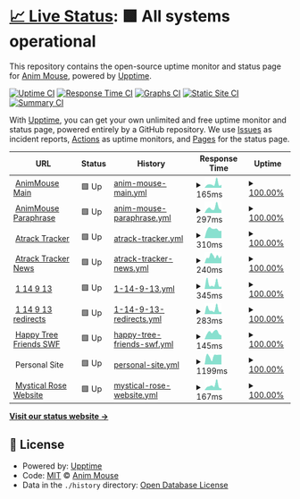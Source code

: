 # [📈 Live Status](https://status.animmouse.com): <!--live status--> **🟩 All systems operational**

This repository contains the open-source uptime monitor and status page for [Anim Mouse](https://www.animmouse.com/), powered by [Upptime](https://github.com/upptime/upptime).

[![Uptime CI](https://github.com/koj-co/upptime/workflows/Uptime%20CI/badge.svg)](https://github.com/koj-co/upptime/actions?query=workflow%3A%22Uptime+CI%22)
[![Response Time CI](https://github.com/koj-co/upptime/workflows/Response%20Time%20CI/badge.svg)](https://github.com/koj-co/upptime/actions?query=workflow%3A%22Response+Time+CI%22)
[![Graphs CI](https://github.com/koj-co/upptime/workflows/Graphs%20CI/badge.svg)](https://github.com/koj-co/upptime/actions?query=workflow%3A%22Graphs+CI%22)
[![Static Site CI](https://github.com/koj-co/upptime/workflows/Static%20Site%20CI/badge.svg)](https://github.com/koj-co/upptime/actions?query=workflow%3A%22Static+Site+CI%22)
[![Summary CI](https://github.com/koj-co/upptime/workflows/Summary%20CI/badge.svg)](https://github.com/koj-co/upptime/actions?query=workflow%3A%22Summary+CI%22)

With [Upptime](https://upptime.js.org), you can get your own unlimited and free uptime monitor and status page, powered entirely by a GitHub repository. We use [Issues](https://github.com/AnimMouse/animmouse-upptime/issues) as incident reports, [Actions](https://github.com/AnimMouse/animmouse-upptime/actions) as uptime monitors, and [Pages](https://status.animmouse.com) for the status page.

<!--start: status pages-->
<!-- This summary is generated by Upptime (https://github.com/upptime/upptime) -->
<!-- Do not edit this manually, your changes will be overwritten -->
<!-- prettier-ignore -->
| URL | Status | History | Response Time | Uptime |
| --- | ------ | ------- | ------------- | ------ |
| <img alt="" src="https://favicons.githubusercontent.com/www.animmouse.com" height="13"> [AnimMouse Main](https://www.animmouse.com) | 🟩 Up | [anim-mouse-main.yml](https://github.com/AnimMouse/animmouse-upptime/commits/HEAD/history/anim-mouse-main.yml) | <details><summary><img alt="Response time graph" src="./graphs/anim-mouse-main/response-time-week.png" height="20"> 165ms</summary><br><a href="https://status.animmouse.com/history/anim-mouse-main"><img alt="Response time 166" src="https://img.shields.io/endpoint?url=https%3A%2F%2Fraw.githubusercontent.com%2FAnimMouse%2Fanimmouse-upptime%2FHEAD%2Fapi%2Fanim-mouse-main%2Fresponse-time.json"></a><br><a href="https://status.animmouse.com/history/anim-mouse-main"><img alt="24-hour response time 124" src="https://img.shields.io/endpoint?url=https%3A%2F%2Fraw.githubusercontent.com%2FAnimMouse%2Fanimmouse-upptime%2FHEAD%2Fapi%2Fanim-mouse-main%2Fresponse-time-day.json"></a><br><a href="https://status.animmouse.com/history/anim-mouse-main"><img alt="7-day response time 165" src="https://img.shields.io/endpoint?url=https%3A%2F%2Fraw.githubusercontent.com%2FAnimMouse%2Fanimmouse-upptime%2FHEAD%2Fapi%2Fanim-mouse-main%2Fresponse-time-week.json"></a><br><a href="https://status.animmouse.com/history/anim-mouse-main"><img alt="30-day response time 149" src="https://img.shields.io/endpoint?url=https%3A%2F%2Fraw.githubusercontent.com%2FAnimMouse%2Fanimmouse-upptime%2FHEAD%2Fapi%2Fanim-mouse-main%2Fresponse-time-month.json"></a><br><a href="https://status.animmouse.com/history/anim-mouse-main"><img alt="1-year response time 166" src="https://img.shields.io/endpoint?url=https%3A%2F%2Fraw.githubusercontent.com%2FAnimMouse%2Fanimmouse-upptime%2FHEAD%2Fapi%2Fanim-mouse-main%2Fresponse-time-year.json"></a></details> | <details><summary><a href="https://status.animmouse.com/history/anim-mouse-main">100.00%</a></summary><a href="https://status.animmouse.com/history/anim-mouse-main"><img alt="All-time uptime 100.00%" src="https://img.shields.io/endpoint?url=https%3A%2F%2Fraw.githubusercontent.com%2FAnimMouse%2Fanimmouse-upptime%2FHEAD%2Fapi%2Fanim-mouse-main%2Fuptime.json"></a><br><a href="https://status.animmouse.com/history/anim-mouse-main"><img alt="24-hour uptime 100.00%" src="https://img.shields.io/endpoint?url=https%3A%2F%2Fraw.githubusercontent.com%2FAnimMouse%2Fanimmouse-upptime%2FHEAD%2Fapi%2Fanim-mouse-main%2Fuptime-day.json"></a><br><a href="https://status.animmouse.com/history/anim-mouse-main"><img alt="7-day uptime 100.00%" src="https://img.shields.io/endpoint?url=https%3A%2F%2Fraw.githubusercontent.com%2FAnimMouse%2Fanimmouse-upptime%2FHEAD%2Fapi%2Fanim-mouse-main%2Fuptime-week.json"></a><br><a href="https://status.animmouse.com/history/anim-mouse-main"><img alt="30-day uptime 100.00%" src="https://img.shields.io/endpoint?url=https%3A%2F%2Fraw.githubusercontent.com%2FAnimMouse%2Fanimmouse-upptime%2FHEAD%2Fapi%2Fanim-mouse-main%2Fuptime-month.json"></a><br><a href="https://status.animmouse.com/history/anim-mouse-main"><img alt="1-year uptime 100.00%" src="https://img.shields.io/endpoint?url=https%3A%2F%2Fraw.githubusercontent.com%2FAnimMouse%2Fanimmouse-upptime%2FHEAD%2Fapi%2Fanim-mouse-main%2Fuptime-year.json"></a></details>
| <img alt="" src="https://favicons.githubusercontent.com/paraphrase.animmouse.com" height="13"> [AnimMouse Paraphrase](https://paraphrase.animmouse.com) | 🟩 Up | [anim-mouse-paraphrase.yml](https://github.com/AnimMouse/animmouse-upptime/commits/HEAD/history/anim-mouse-paraphrase.yml) | <details><summary><img alt="Response time graph" src="./graphs/anim-mouse-paraphrase/response-time-week.png" height="20"> 297ms</summary><br><a href="https://status.animmouse.com/history/anim-mouse-paraphrase"><img alt="Response time 275" src="https://img.shields.io/endpoint?url=https%3A%2F%2Fraw.githubusercontent.com%2FAnimMouse%2Fanimmouse-upptime%2FHEAD%2Fapi%2Fanim-mouse-paraphrase%2Fresponse-time.json"></a><br><a href="https://status.animmouse.com/history/anim-mouse-paraphrase"><img alt="24-hour response time 171" src="https://img.shields.io/endpoint?url=https%3A%2F%2Fraw.githubusercontent.com%2FAnimMouse%2Fanimmouse-upptime%2FHEAD%2Fapi%2Fanim-mouse-paraphrase%2Fresponse-time-day.json"></a><br><a href="https://status.animmouse.com/history/anim-mouse-paraphrase"><img alt="7-day response time 297" src="https://img.shields.io/endpoint?url=https%3A%2F%2Fraw.githubusercontent.com%2FAnimMouse%2Fanimmouse-upptime%2FHEAD%2Fapi%2Fanim-mouse-paraphrase%2Fresponse-time-week.json"></a><br><a href="https://status.animmouse.com/history/anim-mouse-paraphrase"><img alt="30-day response time 264" src="https://img.shields.io/endpoint?url=https%3A%2F%2Fraw.githubusercontent.com%2FAnimMouse%2Fanimmouse-upptime%2FHEAD%2Fapi%2Fanim-mouse-paraphrase%2Fresponse-time-month.json"></a><br><a href="https://status.animmouse.com/history/anim-mouse-paraphrase"><img alt="1-year response time 275" src="https://img.shields.io/endpoint?url=https%3A%2F%2Fraw.githubusercontent.com%2FAnimMouse%2Fanimmouse-upptime%2FHEAD%2Fapi%2Fanim-mouse-paraphrase%2Fresponse-time-year.json"></a></details> | <details><summary><a href="https://status.animmouse.com/history/anim-mouse-paraphrase">100.00%</a></summary><a href="https://status.animmouse.com/history/anim-mouse-paraphrase"><img alt="All-time uptime 100.00%" src="https://img.shields.io/endpoint?url=https%3A%2F%2Fraw.githubusercontent.com%2FAnimMouse%2Fanimmouse-upptime%2FHEAD%2Fapi%2Fanim-mouse-paraphrase%2Fuptime.json"></a><br><a href="https://status.animmouse.com/history/anim-mouse-paraphrase"><img alt="24-hour uptime 100.00%" src="https://img.shields.io/endpoint?url=https%3A%2F%2Fraw.githubusercontent.com%2FAnimMouse%2Fanimmouse-upptime%2FHEAD%2Fapi%2Fanim-mouse-paraphrase%2Fuptime-day.json"></a><br><a href="https://status.animmouse.com/history/anim-mouse-paraphrase"><img alt="7-day uptime 100.00%" src="https://img.shields.io/endpoint?url=https%3A%2F%2Fraw.githubusercontent.com%2FAnimMouse%2Fanimmouse-upptime%2FHEAD%2Fapi%2Fanim-mouse-paraphrase%2Fuptime-week.json"></a><br><a href="https://status.animmouse.com/history/anim-mouse-paraphrase"><img alt="30-day uptime 100.00%" src="https://img.shields.io/endpoint?url=https%3A%2F%2Fraw.githubusercontent.com%2FAnimMouse%2Fanimmouse-upptime%2FHEAD%2Fapi%2Fanim-mouse-paraphrase%2Fuptime-month.json"></a><br><a href="https://status.animmouse.com/history/anim-mouse-paraphrase"><img alt="1-year uptime 100.00%" src="https://img.shields.io/endpoint?url=https%3A%2F%2Fraw.githubusercontent.com%2FAnimMouse%2Fanimmouse-upptime%2FHEAD%2Fapi%2Fanim-mouse-paraphrase%2Fuptime-year.json"></a></details>
| <img alt="" src="https://favicons.githubusercontent.com/atrack.eu.org" height="13"> [Atrack Tracker](https://atrack.eu.org) | 🟩 Up | [atrack-tracker.yml](https://github.com/AnimMouse/animmouse-upptime/commits/HEAD/history/atrack-tracker.yml) | <details><summary><img alt="Response time graph" src="./graphs/atrack-tracker/response-time-week.png" height="20"> 310ms</summary><br><a href="https://status.animmouse.com/history/atrack-tracker"><img alt="Response time 327" src="https://img.shields.io/endpoint?url=https%3A%2F%2Fraw.githubusercontent.com%2FAnimMouse%2Fanimmouse-upptime%2FHEAD%2Fapi%2Fatrack-tracker%2Fresponse-time.json"></a><br><a href="https://status.animmouse.com/history/atrack-tracker"><img alt="24-hour response time 257" src="https://img.shields.io/endpoint?url=https%3A%2F%2Fraw.githubusercontent.com%2FAnimMouse%2Fanimmouse-upptime%2FHEAD%2Fapi%2Fatrack-tracker%2Fresponse-time-day.json"></a><br><a href="https://status.animmouse.com/history/atrack-tracker"><img alt="7-day response time 310" src="https://img.shields.io/endpoint?url=https%3A%2F%2Fraw.githubusercontent.com%2FAnimMouse%2Fanimmouse-upptime%2FHEAD%2Fapi%2Fatrack-tracker%2Fresponse-time-week.json"></a><br><a href="https://status.animmouse.com/history/atrack-tracker"><img alt="30-day response time 325" src="https://img.shields.io/endpoint?url=https%3A%2F%2Fraw.githubusercontent.com%2FAnimMouse%2Fanimmouse-upptime%2FHEAD%2Fapi%2Fatrack-tracker%2Fresponse-time-month.json"></a><br><a href="https://status.animmouse.com/history/atrack-tracker"><img alt="1-year response time 327" src="https://img.shields.io/endpoint?url=https%3A%2F%2Fraw.githubusercontent.com%2FAnimMouse%2Fanimmouse-upptime%2FHEAD%2Fapi%2Fatrack-tracker%2Fresponse-time-year.json"></a></details> | <details><summary><a href="https://status.animmouse.com/history/atrack-tracker">100.00%</a></summary><a href="https://status.animmouse.com/history/atrack-tracker"><img alt="All-time uptime 99.20%" src="https://img.shields.io/endpoint?url=https%3A%2F%2Fraw.githubusercontent.com%2FAnimMouse%2Fanimmouse-upptime%2FHEAD%2Fapi%2Fatrack-tracker%2Fuptime.json"></a><br><a href="https://status.animmouse.com/history/atrack-tracker"><img alt="24-hour uptime 100.00%" src="https://img.shields.io/endpoint?url=https%3A%2F%2Fraw.githubusercontent.com%2FAnimMouse%2Fanimmouse-upptime%2FHEAD%2Fapi%2Fatrack-tracker%2Fuptime-day.json"></a><br><a href="https://status.animmouse.com/history/atrack-tracker"><img alt="7-day uptime 100.00%" src="https://img.shields.io/endpoint?url=https%3A%2F%2Fraw.githubusercontent.com%2FAnimMouse%2Fanimmouse-upptime%2FHEAD%2Fapi%2Fatrack-tracker%2Fuptime-week.json"></a><br><a href="https://status.animmouse.com/history/atrack-tracker"><img alt="30-day uptime 100.00%" src="https://img.shields.io/endpoint?url=https%3A%2F%2Fraw.githubusercontent.com%2FAnimMouse%2Fanimmouse-upptime%2FHEAD%2Fapi%2Fatrack-tracker%2Fuptime-month.json"></a><br><a href="https://status.animmouse.com/history/atrack-tracker"><img alt="1-year uptime 99.20%" src="https://img.shields.io/endpoint?url=https%3A%2F%2Fraw.githubusercontent.com%2FAnimMouse%2Fanimmouse-upptime%2FHEAD%2Fapi%2Fatrack-tracker%2Fuptime-year.json"></a></details>
| <img alt="" src="https://favicons.githubusercontent.com/news.atrack.eu.org" height="13"> [Atrack Tracker News](https://news.atrack.eu.org) | 🟩 Up | [atrack-tracker-news.yml](https://github.com/AnimMouse/animmouse-upptime/commits/HEAD/history/atrack-tracker-news.yml) | <details><summary><img alt="Response time graph" src="./graphs/atrack-tracker-news/response-time-week.png" height="20"> 240ms</summary><br><a href="https://status.animmouse.com/history/atrack-tracker-news"><img alt="Response time 247" src="https://img.shields.io/endpoint?url=https%3A%2F%2Fraw.githubusercontent.com%2FAnimMouse%2Fanimmouse-upptime%2FHEAD%2Fapi%2Fatrack-tracker-news%2Fresponse-time.json"></a><br><a href="https://status.animmouse.com/history/atrack-tracker-news"><img alt="24-hour response time 264" src="https://img.shields.io/endpoint?url=https%3A%2F%2Fraw.githubusercontent.com%2FAnimMouse%2Fanimmouse-upptime%2FHEAD%2Fapi%2Fatrack-tracker-news%2Fresponse-time-day.json"></a><br><a href="https://status.animmouse.com/history/atrack-tracker-news"><img alt="7-day response time 240" src="https://img.shields.io/endpoint?url=https%3A%2F%2Fraw.githubusercontent.com%2FAnimMouse%2Fanimmouse-upptime%2FHEAD%2Fapi%2Fatrack-tracker-news%2Fresponse-time-week.json"></a><br><a href="https://status.animmouse.com/history/atrack-tracker-news"><img alt="30-day response time 244" src="https://img.shields.io/endpoint?url=https%3A%2F%2Fraw.githubusercontent.com%2FAnimMouse%2Fanimmouse-upptime%2FHEAD%2Fapi%2Fatrack-tracker-news%2Fresponse-time-month.json"></a><br><a href="https://status.animmouse.com/history/atrack-tracker-news"><img alt="1-year response time 247" src="https://img.shields.io/endpoint?url=https%3A%2F%2Fraw.githubusercontent.com%2FAnimMouse%2Fanimmouse-upptime%2FHEAD%2Fapi%2Fatrack-tracker-news%2Fresponse-time-year.json"></a></details> | <details><summary><a href="https://status.animmouse.com/history/atrack-tracker-news">100.00%</a></summary><a href="https://status.animmouse.com/history/atrack-tracker-news"><img alt="All-time uptime 100.00%" src="https://img.shields.io/endpoint?url=https%3A%2F%2Fraw.githubusercontent.com%2FAnimMouse%2Fanimmouse-upptime%2FHEAD%2Fapi%2Fatrack-tracker-news%2Fuptime.json"></a><br><a href="https://status.animmouse.com/history/atrack-tracker-news"><img alt="24-hour uptime 100.00%" src="https://img.shields.io/endpoint?url=https%3A%2F%2Fraw.githubusercontent.com%2FAnimMouse%2Fanimmouse-upptime%2FHEAD%2Fapi%2Fatrack-tracker-news%2Fuptime-day.json"></a><br><a href="https://status.animmouse.com/history/atrack-tracker-news"><img alt="7-day uptime 100.00%" src="https://img.shields.io/endpoint?url=https%3A%2F%2Fraw.githubusercontent.com%2FAnimMouse%2Fanimmouse-upptime%2FHEAD%2Fapi%2Fatrack-tracker-news%2Fuptime-week.json"></a><br><a href="https://status.animmouse.com/history/atrack-tracker-news"><img alt="30-day uptime 100.00%" src="https://img.shields.io/endpoint?url=https%3A%2F%2Fraw.githubusercontent.com%2FAnimMouse%2Fanimmouse-upptime%2FHEAD%2Fapi%2Fatrack-tracker-news%2Fuptime-month.json"></a><br><a href="https://status.animmouse.com/history/atrack-tracker-news"><img alt="1-year uptime 100.00%" src="https://img.shields.io/endpoint?url=https%3A%2F%2Fraw.githubusercontent.com%2FAnimMouse%2Fanimmouse-upptime%2FHEAD%2Fapi%2Fatrack-tracker-news%2Fuptime-year.json"></a></details>
| <img alt="" src="https://favicons.githubusercontent.com/www.114913.xyz" height="13"> [1 14 9 13](https://www.114913.xyz) | 🟩 Up | [1-14-9-13.yml](https://github.com/AnimMouse/animmouse-upptime/commits/HEAD/history/1-14-9-13.yml) | <details><summary><img alt="Response time graph" src="./graphs/1-14-9-13/response-time-week.png" height="20"> 345ms</summary><br><a href="https://status.animmouse.com/history/1-14-9-13"><img alt="Response time 179" src="https://img.shields.io/endpoint?url=https%3A%2F%2Fraw.githubusercontent.com%2FAnimMouse%2Fanimmouse-upptime%2FHEAD%2Fapi%2F1-14-9-13%2Fresponse-time.json"></a><br><a href="https://status.animmouse.com/history/1-14-9-13"><img alt="24-hour response time 156" src="https://img.shields.io/endpoint?url=https%3A%2F%2Fraw.githubusercontent.com%2FAnimMouse%2Fanimmouse-upptime%2FHEAD%2Fapi%2F1-14-9-13%2Fresponse-time-day.json"></a><br><a href="https://status.animmouse.com/history/1-14-9-13"><img alt="7-day response time 345" src="https://img.shields.io/endpoint?url=https%3A%2F%2Fraw.githubusercontent.com%2FAnimMouse%2Fanimmouse-upptime%2FHEAD%2Fapi%2F1-14-9-13%2Fresponse-time-week.json"></a><br><a href="https://status.animmouse.com/history/1-14-9-13"><img alt="30-day response time 247" src="https://img.shields.io/endpoint?url=https%3A%2F%2Fraw.githubusercontent.com%2FAnimMouse%2Fanimmouse-upptime%2FHEAD%2Fapi%2F1-14-9-13%2Fresponse-time-month.json"></a><br><a href="https://status.animmouse.com/history/1-14-9-13"><img alt="1-year response time 179" src="https://img.shields.io/endpoint?url=https%3A%2F%2Fraw.githubusercontent.com%2FAnimMouse%2Fanimmouse-upptime%2FHEAD%2Fapi%2F1-14-9-13%2Fresponse-time-year.json"></a></details> | <details><summary><a href="https://status.animmouse.com/history/1-14-9-13">100.00%</a></summary><a href="https://status.animmouse.com/history/1-14-9-13"><img alt="All-time uptime 99.98%" src="https://img.shields.io/endpoint?url=https%3A%2F%2Fraw.githubusercontent.com%2FAnimMouse%2Fanimmouse-upptime%2FHEAD%2Fapi%2F1-14-9-13%2Fuptime.json"></a><br><a href="https://status.animmouse.com/history/1-14-9-13"><img alt="24-hour uptime 100.00%" src="https://img.shields.io/endpoint?url=https%3A%2F%2Fraw.githubusercontent.com%2FAnimMouse%2Fanimmouse-upptime%2FHEAD%2Fapi%2F1-14-9-13%2Fuptime-day.json"></a><br><a href="https://status.animmouse.com/history/1-14-9-13"><img alt="7-day uptime 100.00%" src="https://img.shields.io/endpoint?url=https%3A%2F%2Fraw.githubusercontent.com%2FAnimMouse%2Fanimmouse-upptime%2FHEAD%2Fapi%2F1-14-9-13%2Fuptime-week.json"></a><br><a href="https://status.animmouse.com/history/1-14-9-13"><img alt="30-day uptime 100.00%" src="https://img.shields.io/endpoint?url=https%3A%2F%2Fraw.githubusercontent.com%2FAnimMouse%2Fanimmouse-upptime%2FHEAD%2Fapi%2F1-14-9-13%2Fuptime-month.json"></a><br><a href="https://status.animmouse.com/history/1-14-9-13"><img alt="1-year uptime 99.98%" src="https://img.shields.io/endpoint?url=https%3A%2F%2Fraw.githubusercontent.com%2FAnimMouse%2Fanimmouse-upptime%2FHEAD%2Fapi%2F1-14-9-13%2Fuptime-year.json"></a></details>
| <img alt="" src="https://favicons.githubusercontent.com/r.114913.xyz" height="13"> [1 14 9 13 redirects](https://r.114913.xyz) | 🟩 Up | [1-14-9-13-redirects.yml](https://github.com/AnimMouse/animmouse-upptime/commits/HEAD/history/1-14-9-13-redirects.yml) | <details><summary><img alt="Response time graph" src="./graphs/1-14-9-13-redirects/response-time-week.png" height="20"> 283ms</summary><br><a href="https://status.animmouse.com/history/1-14-9-13-redirects"><img alt="Response time 154" src="https://img.shields.io/endpoint?url=https%3A%2F%2Fraw.githubusercontent.com%2FAnimMouse%2Fanimmouse-upptime%2FHEAD%2Fapi%2F1-14-9-13-redirects%2Fresponse-time.json"></a><br><a href="https://status.animmouse.com/history/1-14-9-13-redirects"><img alt="24-hour response time 128" src="https://img.shields.io/endpoint?url=https%3A%2F%2Fraw.githubusercontent.com%2FAnimMouse%2Fanimmouse-upptime%2FHEAD%2Fapi%2F1-14-9-13-redirects%2Fresponse-time-day.json"></a><br><a href="https://status.animmouse.com/history/1-14-9-13-redirects"><img alt="7-day response time 283" src="https://img.shields.io/endpoint?url=https%3A%2F%2Fraw.githubusercontent.com%2FAnimMouse%2Fanimmouse-upptime%2FHEAD%2Fapi%2F1-14-9-13-redirects%2Fresponse-time-week.json"></a><br><a href="https://status.animmouse.com/history/1-14-9-13-redirects"><img alt="30-day response time 196" src="https://img.shields.io/endpoint?url=https%3A%2F%2Fraw.githubusercontent.com%2FAnimMouse%2Fanimmouse-upptime%2FHEAD%2Fapi%2F1-14-9-13-redirects%2Fresponse-time-month.json"></a><br><a href="https://status.animmouse.com/history/1-14-9-13-redirects"><img alt="1-year response time 154" src="https://img.shields.io/endpoint?url=https%3A%2F%2Fraw.githubusercontent.com%2FAnimMouse%2Fanimmouse-upptime%2FHEAD%2Fapi%2F1-14-9-13-redirects%2Fresponse-time-year.json"></a></details> | <details><summary><a href="https://status.animmouse.com/history/1-14-9-13-redirects">100.00%</a></summary><a href="https://status.animmouse.com/history/1-14-9-13-redirects"><img alt="All-time uptime 99.98%" src="https://img.shields.io/endpoint?url=https%3A%2F%2Fraw.githubusercontent.com%2FAnimMouse%2Fanimmouse-upptime%2FHEAD%2Fapi%2F1-14-9-13-redirects%2Fuptime.json"></a><br><a href="https://status.animmouse.com/history/1-14-9-13-redirects"><img alt="24-hour uptime 100.00%" src="https://img.shields.io/endpoint?url=https%3A%2F%2Fraw.githubusercontent.com%2FAnimMouse%2Fanimmouse-upptime%2FHEAD%2Fapi%2F1-14-9-13-redirects%2Fuptime-day.json"></a><br><a href="https://status.animmouse.com/history/1-14-9-13-redirects"><img alt="7-day uptime 100.00%" src="https://img.shields.io/endpoint?url=https%3A%2F%2Fraw.githubusercontent.com%2FAnimMouse%2Fanimmouse-upptime%2FHEAD%2Fapi%2F1-14-9-13-redirects%2Fuptime-week.json"></a><br><a href="https://status.animmouse.com/history/1-14-9-13-redirects"><img alt="30-day uptime 100.00%" src="https://img.shields.io/endpoint?url=https%3A%2F%2Fraw.githubusercontent.com%2FAnimMouse%2Fanimmouse-upptime%2FHEAD%2Fapi%2F1-14-9-13-redirects%2Fuptime-month.json"></a><br><a href="https://status.animmouse.com/history/1-14-9-13-redirects"><img alt="1-year uptime 99.98%" src="https://img.shields.io/endpoint?url=https%3A%2F%2Fraw.githubusercontent.com%2FAnimMouse%2Fanimmouse-upptime%2FHEAD%2Fapi%2F1-14-9-13-redirects%2Fuptime-year.json"></a></details>
| <img alt="" src="https://favicons.githubusercontent.com/happytreefriends.114913.xyz" height="13"> [Happy Tree Friends SWF](https://happytreefriends.114913.xyz) | 🟩 Up | [happy-tree-friends-swf.yml](https://github.com/AnimMouse/animmouse-upptime/commits/HEAD/history/happy-tree-friends-swf.yml) | <details><summary><img alt="Response time graph" src="./graphs/happy-tree-friends-swf/response-time-week.png" height="20"> 145ms</summary><br><a href="https://status.animmouse.com/history/happy-tree-friends-swf"><img alt="Response time 186" src="https://img.shields.io/endpoint?url=https%3A%2F%2Fraw.githubusercontent.com%2FAnimMouse%2Fanimmouse-upptime%2FHEAD%2Fapi%2Fhappy-tree-friends-swf%2Fresponse-time.json"></a><br><a href="https://status.animmouse.com/history/happy-tree-friends-swf"><img alt="24-hour response time 82" src="https://img.shields.io/endpoint?url=https%3A%2F%2Fraw.githubusercontent.com%2FAnimMouse%2Fanimmouse-upptime%2FHEAD%2Fapi%2Fhappy-tree-friends-swf%2Fresponse-time-day.json"></a><br><a href="https://status.animmouse.com/history/happy-tree-friends-swf"><img alt="7-day response time 145" src="https://img.shields.io/endpoint?url=https%3A%2F%2Fraw.githubusercontent.com%2FAnimMouse%2Fanimmouse-upptime%2FHEAD%2Fapi%2Fhappy-tree-friends-swf%2Fresponse-time-week.json"></a><br><a href="https://status.animmouse.com/history/happy-tree-friends-swf"><img alt="30-day response time 168" src="https://img.shields.io/endpoint?url=https%3A%2F%2Fraw.githubusercontent.com%2FAnimMouse%2Fanimmouse-upptime%2FHEAD%2Fapi%2Fhappy-tree-friends-swf%2Fresponse-time-month.json"></a><br><a href="https://status.animmouse.com/history/happy-tree-friends-swf"><img alt="1-year response time 186" src="https://img.shields.io/endpoint?url=https%3A%2F%2Fraw.githubusercontent.com%2FAnimMouse%2Fanimmouse-upptime%2FHEAD%2Fapi%2Fhappy-tree-friends-swf%2Fresponse-time-year.json"></a></details> | <details><summary><a href="https://status.animmouse.com/history/happy-tree-friends-swf">100.00%</a></summary><a href="https://status.animmouse.com/history/happy-tree-friends-swf"><img alt="All-time uptime 99.20%" src="https://img.shields.io/endpoint?url=https%3A%2F%2Fraw.githubusercontent.com%2FAnimMouse%2Fanimmouse-upptime%2FHEAD%2Fapi%2Fhappy-tree-friends-swf%2Fuptime.json"></a><br><a href="https://status.animmouse.com/history/happy-tree-friends-swf"><img alt="24-hour uptime 100.00%" src="https://img.shields.io/endpoint?url=https%3A%2F%2Fraw.githubusercontent.com%2FAnimMouse%2Fanimmouse-upptime%2FHEAD%2Fapi%2Fhappy-tree-friends-swf%2Fuptime-day.json"></a><br><a href="https://status.animmouse.com/history/happy-tree-friends-swf"><img alt="7-day uptime 100.00%" src="https://img.shields.io/endpoint?url=https%3A%2F%2Fraw.githubusercontent.com%2FAnimMouse%2Fanimmouse-upptime%2FHEAD%2Fapi%2Fhappy-tree-friends-swf%2Fuptime-week.json"></a><br><a href="https://status.animmouse.com/history/happy-tree-friends-swf"><img alt="30-day uptime 100.00%" src="https://img.shields.io/endpoint?url=https%3A%2F%2Fraw.githubusercontent.com%2FAnimMouse%2Fanimmouse-upptime%2FHEAD%2Fapi%2Fhappy-tree-friends-swf%2Fuptime-month.json"></a><br><a href="https://status.animmouse.com/history/happy-tree-friends-swf"><img alt="1-year uptime 99.20%" src="https://img.shields.io/endpoint?url=https%3A%2F%2Fraw.githubusercontent.com%2FAnimMouse%2Fanimmouse-upptime%2FHEAD%2Fapi%2Fhappy-tree-friends-swf%2Fuptime-year.json"></a></details>
| <img alt="" src="https://favicons.githubusercontent.com/null" height="13"> Personal Site | 🟩 Up | [personal-site.yml](https://github.com/AnimMouse/animmouse-upptime/commits/HEAD/history/personal-site.yml) | <details><summary><img alt="Response time graph" src="./graphs/personal-site/response-time-week.png" height="20"> 1199ms</summary><br><a href="https://status.animmouse.com/history/personal-site"><img alt="Response time 1197" src="https://img.shields.io/endpoint?url=https%3A%2F%2Fraw.githubusercontent.com%2FAnimMouse%2Fanimmouse-upptime%2FHEAD%2Fapi%2Fpersonal-site%2Fresponse-time.json"></a><br><a href="https://status.animmouse.com/history/personal-site"><img alt="24-hour response time 1359" src="https://img.shields.io/endpoint?url=https%3A%2F%2Fraw.githubusercontent.com%2FAnimMouse%2Fanimmouse-upptime%2FHEAD%2Fapi%2Fpersonal-site%2Fresponse-time-day.json"></a><br><a href="https://status.animmouse.com/history/personal-site"><img alt="7-day response time 1199" src="https://img.shields.io/endpoint?url=https%3A%2F%2Fraw.githubusercontent.com%2FAnimMouse%2Fanimmouse-upptime%2FHEAD%2Fapi%2Fpersonal-site%2Fresponse-time-week.json"></a><br><a href="https://status.animmouse.com/history/personal-site"><img alt="30-day response time 1199" src="https://img.shields.io/endpoint?url=https%3A%2F%2Fraw.githubusercontent.com%2FAnimMouse%2Fanimmouse-upptime%2FHEAD%2Fapi%2Fpersonal-site%2Fresponse-time-month.json"></a><br><a href="https://status.animmouse.com/history/personal-site"><img alt="1-year response time 1197" src="https://img.shields.io/endpoint?url=https%3A%2F%2Fraw.githubusercontent.com%2FAnimMouse%2Fanimmouse-upptime%2FHEAD%2Fapi%2Fpersonal-site%2Fresponse-time-year.json"></a></details> | <details><summary><a href="https://status.animmouse.com/history/personal-site">100.00%</a></summary><a href="https://status.animmouse.com/history/personal-site"><img alt="All-time uptime 100.00%" src="https://img.shields.io/endpoint?url=https%3A%2F%2Fraw.githubusercontent.com%2FAnimMouse%2Fanimmouse-upptime%2FHEAD%2Fapi%2Fpersonal-site%2Fuptime.json"></a><br><a href="https://status.animmouse.com/history/personal-site"><img alt="24-hour uptime 100.00%" src="https://img.shields.io/endpoint?url=https%3A%2F%2Fraw.githubusercontent.com%2FAnimMouse%2Fanimmouse-upptime%2FHEAD%2Fapi%2Fpersonal-site%2Fuptime-day.json"></a><br><a href="https://status.animmouse.com/history/personal-site"><img alt="7-day uptime 100.00%" src="https://img.shields.io/endpoint?url=https%3A%2F%2Fraw.githubusercontent.com%2FAnimMouse%2Fanimmouse-upptime%2FHEAD%2Fapi%2Fpersonal-site%2Fuptime-week.json"></a><br><a href="https://status.animmouse.com/history/personal-site"><img alt="30-day uptime 100.00%" src="https://img.shields.io/endpoint?url=https%3A%2F%2Fraw.githubusercontent.com%2FAnimMouse%2Fanimmouse-upptime%2FHEAD%2Fapi%2Fpersonal-site%2Fuptime-month.json"></a><br><a href="https://status.animmouse.com/history/personal-site"><img alt="1-year uptime 100.00%" src="https://img.shields.io/endpoint?url=https%3A%2F%2Fraw.githubusercontent.com%2FAnimMouse%2Fanimmouse-upptime%2FHEAD%2Fapi%2Fpersonal-site%2Fuptime-year.json"></a></details>
| <img alt="" src="https://favicons.githubusercontent.com/www.mysticalroseschoolofcaloocan.com" height="13"> [Mystical Rose Website](https://www.mysticalroseschoolofcaloocan.com) | 🟩 Up | [mystical-rose-website.yml](https://github.com/AnimMouse/animmouse-upptime/commits/HEAD/history/mystical-rose-website.yml) | <details><summary><img alt="Response time graph" src="./graphs/mystical-rose-website/response-time-week.png" height="20"> 167ms</summary><br><a href="https://status.animmouse.com/history/mystical-rose-website"><img alt="Response time 204" src="https://img.shields.io/endpoint?url=https%3A%2F%2Fraw.githubusercontent.com%2FAnimMouse%2Fanimmouse-upptime%2FHEAD%2Fapi%2Fmystical-rose-website%2Fresponse-time.json"></a><br><a href="https://status.animmouse.com/history/mystical-rose-website"><img alt="24-hour response time 68" src="https://img.shields.io/endpoint?url=https%3A%2F%2Fraw.githubusercontent.com%2FAnimMouse%2Fanimmouse-upptime%2FHEAD%2Fapi%2Fmystical-rose-website%2Fresponse-time-day.json"></a><br><a href="https://status.animmouse.com/history/mystical-rose-website"><img alt="7-day response time 167" src="https://img.shields.io/endpoint?url=https%3A%2F%2Fraw.githubusercontent.com%2FAnimMouse%2Fanimmouse-upptime%2FHEAD%2Fapi%2Fmystical-rose-website%2Fresponse-time-week.json"></a><br><a href="https://status.animmouse.com/history/mystical-rose-website"><img alt="30-day response time 165" src="https://img.shields.io/endpoint?url=https%3A%2F%2Fraw.githubusercontent.com%2FAnimMouse%2Fanimmouse-upptime%2FHEAD%2Fapi%2Fmystical-rose-website%2Fresponse-time-month.json"></a><br><a href="https://status.animmouse.com/history/mystical-rose-website"><img alt="1-year response time 204" src="https://img.shields.io/endpoint?url=https%3A%2F%2Fraw.githubusercontent.com%2FAnimMouse%2Fanimmouse-upptime%2FHEAD%2Fapi%2Fmystical-rose-website%2Fresponse-time-year.json"></a></details> | <details><summary><a href="https://status.animmouse.com/history/mystical-rose-website">100.00%</a></summary><a href="https://status.animmouse.com/history/mystical-rose-website"><img alt="All-time uptime 100.00%" src="https://img.shields.io/endpoint?url=https%3A%2F%2Fraw.githubusercontent.com%2FAnimMouse%2Fanimmouse-upptime%2FHEAD%2Fapi%2Fmystical-rose-website%2Fuptime.json"></a><br><a href="https://status.animmouse.com/history/mystical-rose-website"><img alt="24-hour uptime 100.00%" src="https://img.shields.io/endpoint?url=https%3A%2F%2Fraw.githubusercontent.com%2FAnimMouse%2Fanimmouse-upptime%2FHEAD%2Fapi%2Fmystical-rose-website%2Fuptime-day.json"></a><br><a href="https://status.animmouse.com/history/mystical-rose-website"><img alt="7-day uptime 100.00%" src="https://img.shields.io/endpoint?url=https%3A%2F%2Fraw.githubusercontent.com%2FAnimMouse%2Fanimmouse-upptime%2FHEAD%2Fapi%2Fmystical-rose-website%2Fuptime-week.json"></a><br><a href="https://status.animmouse.com/history/mystical-rose-website"><img alt="30-day uptime 100.00%" src="https://img.shields.io/endpoint?url=https%3A%2F%2Fraw.githubusercontent.com%2FAnimMouse%2Fanimmouse-upptime%2FHEAD%2Fapi%2Fmystical-rose-website%2Fuptime-month.json"></a><br><a href="https://status.animmouse.com/history/mystical-rose-website"><img alt="1-year uptime 100.00%" src="https://img.shields.io/endpoint?url=https%3A%2F%2Fraw.githubusercontent.com%2FAnimMouse%2Fanimmouse-upptime%2FHEAD%2Fapi%2Fmystical-rose-website%2Fuptime-year.json"></a></details>

<!--end: status pages-->

[**Visit our status website →**](https://status.animmouse.com)

## 📄 License

- Powered by: [Upptime](https://github.com/upptime/upptime)
- Code: [MIT](./LICENSE) © [Anim Mouse](https://www.animmouse.com/)
- Data in the `./history` directory: [Open Database License](https://opendatacommons.org/licenses/odbl/1-0/)
